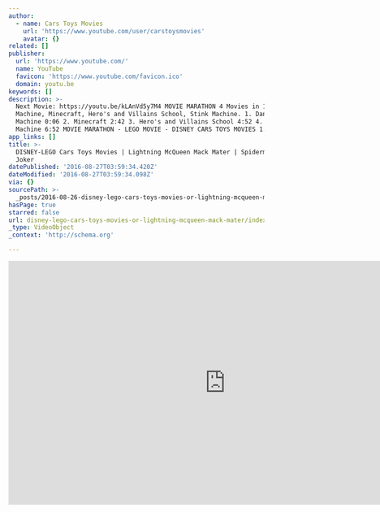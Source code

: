 ```yaml
---
author:
  - name: Cars Toys Movies
    url: 'https://www.youtube.com/user/carstoysmovies'
    avatar: {}
related: []
publisher:
  url: 'https://www.youtube.com/'
  name: YouTube
  favicon: 'https://www.youtube.com/favicon.ico'
  domain: youtu.be
keywords: []
description: >-
  Next Movie: https://youtu.be/kLAnVd5y7M4 MOVIE MARATHON 4 Movies in 1 Dance
  Machine, Minecraft, Hero's and Villains School, Stink Machine. 1. Dance
  Machine 0:06 2. Minecraft 2:42 3. Hero's and Villains School 4:52 4. Stink
  Machine 6:52 MOVIE MARATHON - LEGO MOVIE - DISNEY CARS TOYS MOVIES 1.
app_links: []
title: >-
  DISNEY-LEGO Cars Toys Movies | Lightning McQueen Mack Mater | Spiderman Batman
  Joker
datePublished: '2016-08-27T03:59:34.420Z'
dateModified: '2016-08-27T03:59:34.098Z'
via: {}
sourcePath: >-
  _posts/2016-08-26-disney-lego-cars-toys-movies-or-lightning-mcqueen-mack-mater.md
hasPage: true
starred: false
url: disney-lego-cars-toys-movies-or-lightning-mcqueen-mack-mater/index.html
_type: VideoObject
_context: 'http://schema.org'

---
```

<iframe src="https://cdn.embedly.com/widgets/media.html?src=https%3A%2F%2Fwww.youtube.com%2Fembed%2F4VR7KKvMz_Q%3Ffeature%3Doembed&amp;url=http%3A%2F%2Fwww.youtube.com%2Fwatch%3Fv%3D4VR7KKvMz_Q&amp;image=https%3A%2F%2Fi.ytimg.com%2Fvi%2F4VR7KKvMz_Q%2Fhqdefault.jpg&amp;key=b7d04c9b404c499eba89ee7072e1c4f7&amp;type=text%2Fhtml&amp;schema=youtube" width="854" height="480" scrolling="no" frameborder="0" allowfullscreen="" style=""></iframe>
